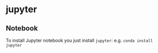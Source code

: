 # jupyter

## Notebook

To install Jupyter notebook you just install `jupyter`: e.g. `conda install jupyter`
